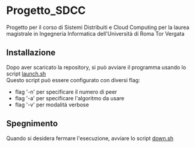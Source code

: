 # Progetto_SDCC
Progetto per il corso di Sistemi Distribuiti e Cloud Computing per la laurea magistrale in Ingegneria Informatica dell'Università di Roma Tor Vergata

## Installazione
Dopo aver scaricato la repository, si può avviare il programma usando lo script [launch.sh](launch.sh)
<br>Questo script può essere configurato con diversi flag:<br>
- flag '-n' per specificare il numero di peer
- flag '-a' per specificare l'algoritmo da usare
- flag '-v' per modalità verbose

## Spegnimento
Quando si desidera fermare l'esecuzione, avviare lo script [down.sh](down.sh)

